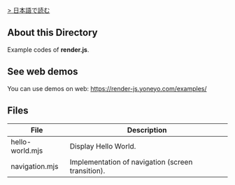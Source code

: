 
[> 日本語で読む](./README_JP.md)

## About this Directory

Example codes of **render.js**.

## See web demos

You can use demos on web:
https://render-js.yoneyo.com/examples/

## Files

| File | Description |
|-------|--------|
| hello-world.mjs | Display Hello World. |
| navigation.mjs | Implementation of navigation (screen transition). |

